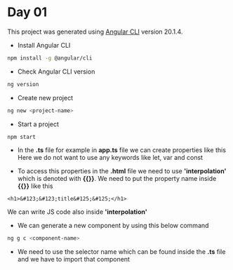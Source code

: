 # Day 01

This project was generated using [Angular CLI](https://github.com/angular/angular-cli) version 20.1.4.

- Install Angular CLI

```bash
npm install -g @angular/cli
```

- Check Angular CLI version


```bash
ng version
```

- Create new project


```bash
ng new <project-name>
```

- Start a project


```bash
npm start
```

- In the **.ts** file for example in **app.ts** file we can create properties like this
Here we do not want to use any keywords like let, var and const

- To access this properties in the **.html** file we need to use **'interpolation'** which is denoted with **{{}}**. We need to put the property name inside **{{}}** like this


`<h1>&#123;&#123;title&#125;&#125;</h1>`

We can write JS code also inside **'interpolation'**

- We can generate a new component by using this below command

```bash
ng g c <component-name>
```

- We need to use the selector name which can be found inside the **.ts** file and we have to import that component
